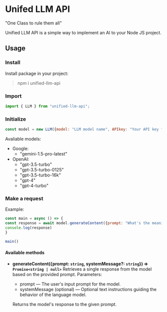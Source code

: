 # Unifed LLM API

"One Class to rule them all"

Unified LLM API is a simple way to implement an AI to your Node JS project. 

## Usage

### Install

Install package in your project:

> npm i unified-llm-api

### Import

```javascript
import { LLM } from "unified-llm-api";
```

### Initialize

```javascript
const model = new LLM({model: "LLM model name", APIkey: "Your API key for specified LLM"});
```

Avaliable models: 
 * Google: 
    - "gemini-1.5-pro-latest"
 * OpenAI:
    - "gpt-3.5-turbo"
    - "gpt-3.5-turbo-0125"
    - "gpt-3.5-turbo-16k"
    - "gpt-4"
    - "gpt-4-turbo"

### Make a request

Example: 
```javascript
const main = async () => {
const response = await model.generateContent({prompt: "What's the meaning of life?"})
console.log(response)
}

main()
```

#### Available methods

- **generateContent({prompt: `string`, systemMessage?: `string`}) => `Promise<string | null>`**
  Retrieves a single response from the model based on the provided prompt.
      Parameters: 
    * prompt — The user's input prompt for the model.
    * systemMessage (optional) — Optional text instructions guiding the behavior of the language model.
  

  Returns the model's response to the given prompt.
    

